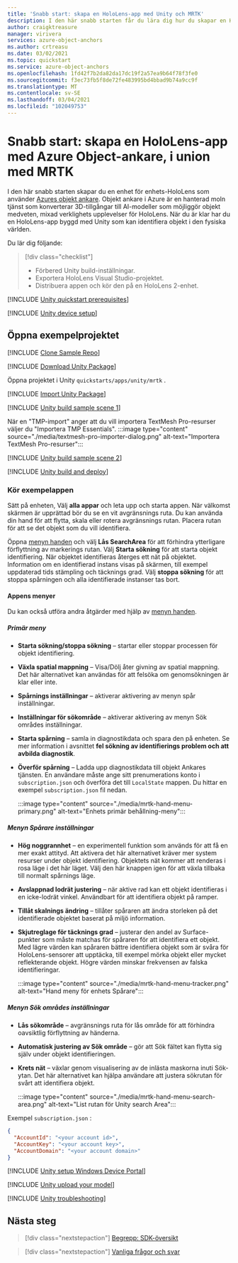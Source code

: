 ```yaml
---
title: 'Snabb start: skapa en HoloLens-app med Unity och MRTK'
description: I den här snabb starten får du lära dig hur du skapar en HoloLens Unit-app med hjälp av MRTK och objekt ankare.
author: craigktreasure
manager: virivera
services: azure-object-anchors
ms.author: crtreasu
ms.date: 03/02/2021
ms.topic: quickstart
ms.service: azure-object-anchors
ms.openlocfilehash: 1fd42f7b2da82da17dc19f2a57ea9b64f78f3fe0
ms.sourcegitcommit: f3ec73fb5f8de72fe483995bd4bbad9b74a9cc9f
ms.translationtype: MT
ms.contentlocale: sv-SE
ms.lasthandoff: 03/04/2021
ms.locfileid: "102049753"
---
```

# <a name="quickstart-create-a-hololens-app-with-azure-object-anchors-in-unity-with-mrtk"></a>Snabb start: skapa en HoloLens-app med Azure Object-ankare, i union med MRTK

I den här snabb starten skapar du en enhet för enhets-HoloLens som använder [Azures objekt ankare](../overview.md). Objekt ankare i Azure är en hanterad moln tjänst som konverterar 3D-tillgångar till AI-modeller som möjliggör objekt medveten, mixad verklighets upplevelser för HoloLens. När du är klar har du en HoloLens-app byggd med Unity som kan identifiera objekt i den fysiska världen.

Du lär dig följande:

> [!div class="checklist"]
> * Förbered Unity build-inställningar.
> * Exportera HoloLens Visual Studio-projektet.
> * Distribuera appen och kör den på en HoloLens 2-enhet.

[!INCLUDE [Unity quickstart prerequisites](../../../includes/object-anchors-quickstart-unity-prerequisites.md)]

[!INCLUDE [Unity device setup](../../../includes/object-anchors-quickstart-unity-device-setup.md)]

## <a name="open-the-sample-project"></a>Öppna exempelprojektet

[!INCLUDE [Clone Sample Repo](../../../includes/object-anchors-clone-sample-repository.md)]

[!INCLUDE [Download Unity Package](../../../includes/object-anchors-quickstart-unity-download-package.md)]

Öppna projektet i Unity `quickstarts/apps/unity/mrtk` .

[!INCLUDE [Import Unity Package](../../../includes/object-anchors-quickstart-unity-import-package.md)]

[!INCLUDE [Unity build sample scene 1](../../../includes/object-anchors-quickstart-unity-build-sample-scene-1.md)]

När en "TMP-import" anger att du vill importera TextMesh Pro-resurser väljer du "Importera TMP Essentials".
:::image type="content" source="./media/textmesh-pro-importer-dialog.png" alt-text="Importera TextMesh Pro-resurser":::

[!INCLUDE [Unity build sample scene 2](../../../includes/object-anchors-quickstart-unity-build-sample-scene-2.md)]

[!INCLUDE [Unity build and deploy](../../../includes/object-anchors-quickstart-unity-build-deploy.md)]

### <a name="run-the-sample-app"></a>Kör exempelappen

Sätt på enheten, Välj **alla appar** och leta upp och starta appen. När välkomst skärmen är upprättad bör du se en vit avgränsnings ruta. Du kan använda din hand för att flytta, skala eller rotera avgränsnings rutan. Placera rutan för att se det objekt som du vill identifiera.

Öppna <a href="https://microsoft.github.io/MixedRealityToolkit-Unity/Documentation/README_HandMenu.html" target="_blank">menyn handen</a> och välj **Lås SearchArea** för att förhindra ytterligare förflyttning av markerings rutan. Välj **Starta sökning** för att starta objekt identifiering. När objektet identifieras återges ett nät på objektet. Information om en identifierad instans visas på skärmen, till exempel uppdaterad tids stämpling och täcknings grad. Välj **stoppa sökning** för att stoppa spårningen och alla identifierade instanser tas bort.

#### <a name="the-app-menus"></a>Appens menyer

Du kan också utföra andra åtgärder med hjälp av <a href="https://microsoft.github.io/MixedRealityToolkit-Unity/Documentation/README_HandMenu.html" target="_blank">menyn handen</a>.

##### <a name="primary-menu"></a>Primär meny

* **Starta sökning/stoppa sökning** – startar eller stoppar processen för objekt identifiering.
* **Växla spatial mappning** – Visa/Dölj åter givning av spatial mappning. Det här alternativet kan användas för att felsöka om genomsökningen är klar eller inte.
* **Spårnings inställningar** – aktiverar aktivering av menyn spår inställningar.
* **Inställningar för sökområde** – aktiverar aktivering av menyn Sök områdes inställningar.
* **Starta spårning** – samla in diagnostikdata och spara den på enheten. Se mer information i avsnittet **fel sökning av identifierings problem och att avbilda diagnostik**.
* **Överför spårning** – Ladda upp diagnostikdata till objekt Ankares tjänsten. En användare måste ange sitt prenumerations konto i `subscription.json` och överföra det till `LocalState` mappen. Du hittar en exempel `subscription.json` fil nedan.

    :::image type="content" source="./media/mrtk-hand-menu-primary.png" alt-text="Enhets primär behållning-meny":::

##### <a name="tracker-settings-menu"></a>Menyn Spårare inställningar

* **Hög noggrannhet** – en experimentell funktion som används för att få en mer exakt attityd. Att aktivera det här alternativet kräver mer system resurser under objekt identifiering. Objektets nät kommer att renderas i rosa läge i det här läget. Välj den här knappen igen för att växla tillbaka till normalt spårnings läge.
* **Avslappnad lodrät justering** – när aktive rad kan ett objekt identifieras i en icke-lodrät vinkel. Användbart för att identifiera objekt på ramper.
* **Tillåt skalnings ändring** – tillåter spåraren att ändra storleken på det identifierade objektet baserat på miljö information.
* **Skjutreglage för täcknings grad** – justerar den andel av Surface-punkter som måste matchas för spåraren för att identifiera ett objekt.  Med lägre värden kan spåraren bättre identifiera objekt som är svåra för HoloLens-sensorer att upptäcka, till exempel mörka objekt eller mycket reflekterande objekt. Högre värden minskar frekvensen av falska identifieringar.

    :::image type="content" source="./media/mrtk-hand-menu-tracker.png" alt-text="Hand meny för enhets Spårare":::

##### <a name="search-area-settings-menu"></a>Menyn Sök områdes inställningar

* **Lås sökområde** – avgränsnings ruta för lås område för att förhindra oavsiktlig förflyttning av händerna.
* **Automatisk justering av Sök område** – gör att Sök fältet kan flytta sig själv under objekt identifieringen.
* **Krets nät** – växlar genom visualisering av de inlästa maskorna inuti Sök-ytan.  Det här alternativet kan hjälpa användare att justera sökrutan för svårt att identifiera objekt.

    :::image type="content" source="./media/mrtk-hand-menu-search-area.png" alt-text="List rutan för Unity search Area":::

Exempel `subscription.json` :

```json
{
  "AccountId": "<your account id>",
  "AccountKey": "<your account key>",
  "AccountDomain": "<your account domain>"
}
```

[!INCLUDE [Unity setup Windows Device Portal](../../../includes/object-anchors-quickstart-unity-setup-device-portal.md)]

[!INCLUDE [Unity upload your model](../../../includes/object-anchors-quickstart-unity-upload-model.md)]

[!INCLUDE [Unity troubleshooting](../../../includes/object-anchors-quickstart-unity-troubleshooting.md)]

## <a name="next-steps"></a>Nästa steg

> [!div class="nextstepaction"]
> [Begrepp: SDK-översikt](../concepts/sdk-overview.md)

> [!div class="nextstepaction"]
> [Vanliga frågor och svar](../faq.md)
